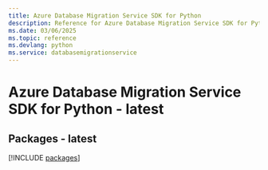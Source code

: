 ```yaml
---
title: Azure Database Migration Service SDK for Python
description: Reference for Azure Database Migration Service SDK for Python
ms.date: 03/06/2025
ms.topic: reference
ms.devlang: python
ms.service: databasemigrationservice
---
```

# Azure Database Migration Service SDK for Python - latest
## Packages - latest
[!INCLUDE [packages](database-migration-service-index.md)]